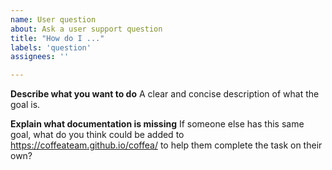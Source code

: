 ```yaml
---
name: User question
about: Ask a user support question
title: "How do I ..."
labels: 'question'
assignees: ''

---
```


**Describe what you want to do**
A clear and concise description of what the goal is.

**Explain what documentation is missing**
If someone else has this same goal, what do you think could be added to https://coffeateam.github.io/coffea/ to help them complete the task on their own?
